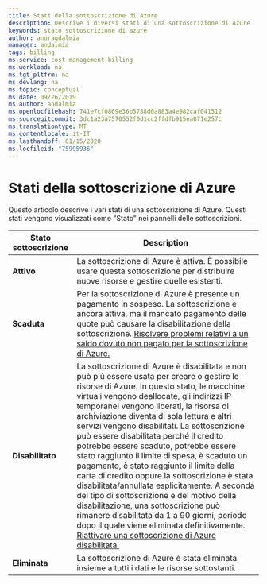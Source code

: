 ```yaml
---
title: Stati della sottoscrizione di Azure
description: Descrive i diversi stati di una sottoscrizione di Azure
keywords: stato sottoscrizione di azure
author: anuragdalmia
manager: andalmia
tags: billing
ms.service: cost-management-billing
ms.workload: na
ms.tgt_pltfrm: na
ms.devlang: na
ms.topic: conceptual
ms.date: 09/26/2019
ms.author: andalmia
ms.openlocfilehash: 741e7cf0869e36b5788d0a883a4e982caf041512
ms.sourcegitcommit: 3dc1a23a7570552f0d1cc2ffdfb915ea871e257c
ms.translationtype: MT
ms.contentlocale: it-IT
ms.lasthandoff: 01/15/2020
ms.locfileid: "75995936"
---
```

# <a name="azure-subscription-states"></a>Stati della sottoscrizione di Azure
Questo articolo descrive i vari stati di una sottoscrizione di Azure. Questi stati vengono visualizzati come "Stato" nei pannelli delle sottoscrizioni.

| Stato sottoscrizione | Description |
|-------------| ----------------|
| **Attivo** | La sottoscrizione di Azure è attiva. È possibile usare questa sottoscrizione per distribuire nuove risorse e gestire quelle esistenti.|
| **Scaduta** | Per la sottoscrizione di Azure è presente un pagamento in sospeso. La sottoscrizione è ancora attiva, ma il mancato pagamento delle quote può causare la disabilitazione della sottoscrizione. [Risolvere problemi relativi a un saldo dovuto non pagato per la sottoscrizione di Azure.](https://docs.microsoft.com/azure/billing/billing-azure-subscription-past-due-balance) |
| **Disabilitato** | La sottoscrizione di Azure è disabilitata e non può più essere usata per creare o gestire le risorse di Azure. In questo stato, le macchine virtuali vengono deallocate, gli indirizzi IP temporanei vengono liberati, la risorsa di archiviazione diventa di sola lettura e altri servizi vengono disabilitati. La sottoscrizione può essere disabilitata perché il credito potrebbe essere scaduto, potrebbe essere stato raggiunto il limite di spesa, è scaduto un pagamento, è stato raggiunto il limite della carta di credito oppure la sottoscrizione è stata disabilitata/annullata esplicitamente. A seconda del tipo di sottoscrizione e del motivo della disabilitazione, una sottoscrizione può rimanere disabilitata da 1 a 90 giorni, periodo dopo il quale viene eliminata definitivamente. [Riattivare una sottoscrizione di Azure disabilitata.](https://docs.microsoft.com/azure/billing/billing-subscription-become-disable)|
| **Eliminata** | La sottoscrizione di Azure è stata eliminata insieme a tutti i dati e le risorse sottostanti. |
